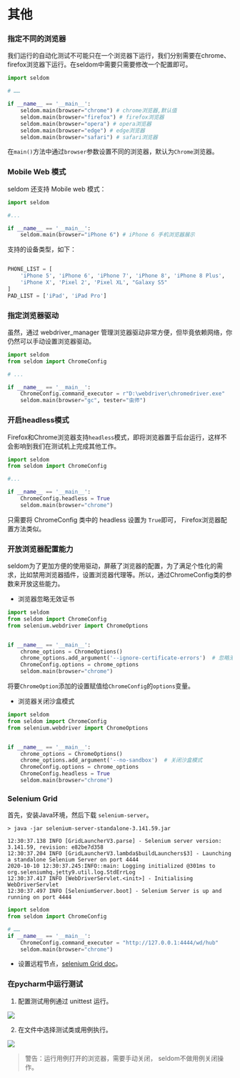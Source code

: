 # 其他


### 指定不同的浏览器

我们运行的自动化测试不可能只在一个浏览器下运行，我们分别需要在chrome、firefox浏览器下运行。在seldom中需要只需要修改一个配置即可。

```python
import seldom

# ……

if __name__ == '__main__':
    seldom.main(browser="chrome") # chrome浏览器,默认值
    seldom.main(browser="firefox") # firefox浏览器
    seldom.main(browser="opera") # opera浏览器
    seldom.main(browser="edge") # edge浏览器
    seldom.main(browser="safari") # safari浏览器
```

在`main()`方法中通过`browser`参数设置不同的浏览器，默认为`Chrome`浏览器。


### Mobile Web 模式

seldom 还支持 Mobile web 模式：

```python
import seldom

#...

if __name__ == '__main__':
    seldom.main(browser="iPhone 6") # iPhone 6 手机浏览器展示
```

支持的设备类型，如下：

```python

PHONE_LIST = [
    'iPhone 5', 'iPhone 6', 'iPhone 7', 'iPhone 8', 'iPhone 8 Plus',
    'iPhone X', 'Pixel 2', 'Pixel XL', "Galaxy S5"
]
PAD_LIST = ['iPad', 'iPad Pro']

```

### 指定浏览器驱动

虽然，通过 webdriver_manager 管理浏览器驱动非常方便，但毕竟依赖网络，你仍然可以手动设置浏览器驱动。 

```python
import seldom
from seldom import ChromeConfig

# ...

if __name__ == '__main__':
    ChromeConfig.command_executor = r"D:\webdriver\chromedriver.exe"
    seldom.main(browser="gc", tester="虫师")
```


### 开启headless模式

Firefox和Chrome浏览器支持`headless`模式，即将浏览器置于后台运行，这样不会影响到我们在测试机上完成其他工作。

```python
import seldom
from seldom import ChromeConfig

#...

if __name__ == '__main__':
    ChromeConfig.headless = True
    seldom.main(browser="chrome")
```

只需要将 ChromeConfig 类中的 headless 设置为 `True`即可， Firefox浏览器配置方法类似。

### 开放浏览器配置能力

seldom为了更加方便的使用驱动，屏蔽了浏览器的配置，为了满足个性化的需求，比如禁用浏览器插件，设置浏览器代理等。所以，通过ChromeConfig类的参数来开放这些能力。

* 浏览器忽略无效证书

```python
import seldom
from seldom import ChromeConfig
from selenium.webdriver import ChromeOptions


if __name__ == '__main__':
    chrome_options = ChromeOptions()
    chrome_options.add_argument('--ignore-certificate-errors')  # 忽略无效证书的问题
    ChromeConfig.options = chrome_options
    seldom.main(browser="chrome")
```

将要`ChromeOption`添加的设置赋值给`ChromeConfig`的`options`变量。

* 浏览器关闭沙盒模式

```python
import seldom
from seldom import ChromeConfig
from selenium.webdriver import ChromeOptions


if __name__ == '__main__':
    chrome_options = ChromeOptions()
    chrome_options.add_argument('--no-sandbox')  # 关闭沙盒模式
    ChromeConfig.options = chrome_options
    ChromeConfig.headless = True
    seldom.main(browser="chrome")
```

### Selenium Grid

首先，安装Java环境，然后下载 `selenium-server`。

```shell
> java -jar selenium-server-standalone-3.141.59.jar

12:30:37.138 INFO [GridLauncherV3.parse] - Selenium server version: 3.141.59, revision: e82be7d358
12:30:37.204 INFO [GridLauncherV3.lambda$buildLaunchers$3] - Launching a standalone Selenium Server on port 4444
2020-10-10 12:30:37.245:INFO::main: Logging initialized @301ms to org.seleniumhq.jetty9.util.log.StdErrLog
12:30:37.417 INFO [WebDriverServlet.<init>] - Initialising WebDriverServlet
12:30:37.497 INFO [SeleniumServer.boot] - Selenium Server is up and running on port 4444
```

```python
import seldom
from seldom import ChromeConfig

# ……
if __name__ == '__main__':
    ChromeConfig.command_executor = "http://127.0.0.1:4444/wd/hub"
    seldom.main(browser="chrome")

```

* 设置远程节点，[selenium Grid doc](https://www.selenium.dev/documentation/en/grid/)。


### 在pycharm中运行测试

1. 配置测试用例通过 unittest 运行。

![](/image/pycharm.png)

2. 在文件中选择测试类或用例执行。

![](/image/pycharm_run_case.png) 

> 警告：运行用例打开的浏览器，需要手动关闭， seldom不做用例关闭操作。
